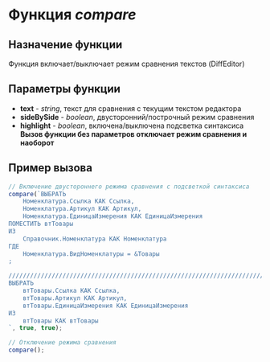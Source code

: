 # Функция *compare*
## Назначение функции
Функция включает/выключает режим сравнения текстов (DiffEditor)

## Параметры функции
* **text** - *string*, текст для сравнения с текущим текстом редактора
* **sideBySide** - *boolean*, двусторонний/построчный режим сравнения
* **highlight** - *boolean*, включена/выключена подсветка синтаксиса
**Вызов функции без параметров отключает режим сравнения и наоборот**

## Пример вызова
```javascript
// Включение двустороннего режима сравнения с подсветкой синтаксиса
compare(`ВЫБРАТЬ
	Номенклатура.Ссылка КАК Ссылка,
	Номенклатура.Артикул КАК Артикул,
	Номенклатура.ЕдиницаИзмерения КАК ЕдиницаИзмерения
ПОМЕСТИТЬ втТовары
ИЗ
	Справочник.Номенклатура КАК Номенклатура
ГДЕ
	Номенклатура.ВидНоменклатуры = &Товары
;

////////////////////////////////////////////////////////////////////////////////
ВЫБРАТЬ
	втТовары.Ссылка КАК Ссылка,
	втТовары.Артикул КАК Артикул,
	втТовары.ЕдиницаИзмерения КАК ЕдиницаИзмерения
ИЗ
	втТовары КАК втТовары
`, true, true);

// Отключение режима сравнения
compare();
```